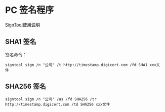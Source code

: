# PC 签名程序
[SignTool使用说明](https://docs.microsoft.com/zh-cn/dotnet/framework/tools/signtool-exe)
## SHA1 签名

签名命令：

```
signtool sign /n "公司" /t http://timestamp.digicert.com /fd SHA1 xxx文件
```

## SHA256 签名
```
signtool sign /n "公司" /as /fd SHA256 /tr http://timestamp.digicert.com /td SHA256 xxx文件
```